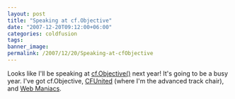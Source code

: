 ```yaml
---
layout: post
title: "Speaking at cf.Objective"
date: "2007-12-20T09:12:00+06:00"
categories: coldfusion 
tags: 
banner_image: 
permalink: /2007/12/20/Speaking-at-cfObjective
---
```


Looks like I'll be speaking at <a href="http://cfobjective.com">cf.Objective()</a> next year! It's going to be a busy year. I've got cf.Objective, <a href="http://www.cfunited.com">CFUnited</a> (where I'm the advanced track chair), and <a href="http://www.webmaniacsconference.com/">Web Maniacs</a>.